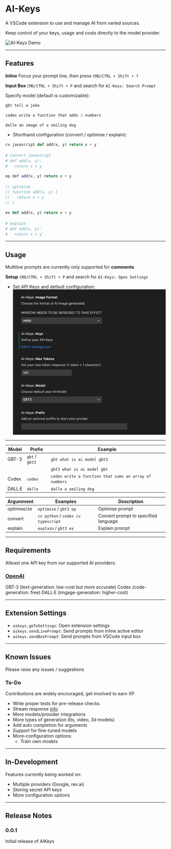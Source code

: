 # AI-Keys

A VSCode extension to use and manage AI from varied sources.

Keep control of your keys, usage and costs directly to the model provider.

![AI-Keys Demo](https://github.com/tomcodedthis/AI-Keys/blob/main/images/aikeys-demo.gif?raw=true)

---

## Features

**Inline**
Focus your prompt line, then press `CMD/CTRL + Shift + ?`

**Input Box**
`CMD/CTRL + Shift + P` and search for `AI-Keys: Search Prompt`

Specify model (default is customizable):

```python
gbt tell a joke
```

```python
codex write a function that adds 2 numbers
```

```python
dalle an image of a smiling dog
```

- Shorthand configuration (convert / optimise / explain):

```python
cv javascript def add(x, y) return x + y

# convert javascript 
# def add(x, y):
#   return x + y
```

```typescript
op def add(x, y) return x + y

// optimise
// function add(x, y) {
//   return x + y
// }
```

```python
ex def add(x, y) return x + y

# explain
# def add(x, y):
#   return x + y`
```

---

## Usage

Multiline prompts are currently only supported for **comments**

**Setup**
`CMD/CTRL + Shift + P` and search for `AI-Keys: Open Settings`

- Set API Keys and default configuration:
![AI-Keys Settings](https://github.com/tomcodedthis/AI-Keys/blob/main/images/aikeys-settings.png?raw=true)

---

| Model  | Prefix | Example |
| ------ | ------ | ------- |
| GBT-3  | `gbt` / `gbt3` | `gbt what is ai model gbt3` |
| | | `gbt3 what is ai model gbt` |
| Codex  | `codex` | `codex write a function that sums an array of numbers` |
| DALL·E | `dalle` | `dalle a smiling dog` |

| Argumment | Examples | Description
| ---------- | ----------- | -------- |
| optimise/ze | `optimise` / `gbt3 op` | Optimise prompt |
| convert | `cv python` / `codex cv typescript` | Convert prompt to specified language |
| explain | `explain` / `gbt3 ex` | Explain prompt |
---

## Requirements

Atleast one API key from our supported AI providers:

### [OpenAI](https://platform.openai.com/account/api-keys)

GBT-3 (text-generation: low-cost but more accurate)
Codex (code-generation: free)
DALL·E (imgage-generation: higher-cost)

---

## Extension Settings

- `aikeys.goToSettings`: Open extension settings
- `aikeys.sendLinePrompt`: Send prompts from inline active editor
- `aikeys.sendBoxPrompt`: Send prompts from VSCode input box

---

## Known Issues

Please raise any issues / suggestions

### To-Do

Contributions are widely encouraged, get involved to earn XP

- Write proper tests for pre-release checks
- Stream response [info](https://github.com/openai/openai-node/issues/18)
- More models/provider integrations
- More types of generation (tts, video, 3d models)
- Add auto completion for arguments
- Support for fine-tuned models
- More-configuration options:
  - Train own models

---

## In-Development

Features currently being worked on:

- Multiple providers (Google, rev.ai)
- Storing secret API keys
- More configuration options

---

## Release Notes

### 0.0.1

Initial release of AIKeys
